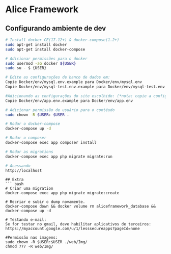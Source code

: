 # Alice Framework

## Configurando ambiente de dev

``` bash
# Install docker CE(17.12+) & docker-compose(1.2+)
sudo apt-get install docker
sudo apt-get install docker-compose

# Adicionar permissões para o docker
sudo usermod -aG docker ${USER}
sudo su - $ {USER}

# Edite as configurações de banco de dados em:
Copie Docker/env/mysql.env.example para Docker/env/mysql.env
Copie Docker/env/mysql-test.env.example para Docker/env/mysql-test.env

#Adicionando as configurações do site escolhido: (*nota: copie a configuração e não apague os exemplos).
Copie Docker/env/app.env.example para Docker/env/app.env

# Adicionar permissão de usuário para o contéudo
sudo chown -R $USER: $USER .

# Rodar o docker-compose
docker-compose up -d

# Rodar o composer
docker-compose exec app composer install

# Rodar as migrations
docker-compose exec app php migrate migrate:run

# Acessando
http://localhost
```

```
## Extra
``` bash
# Criar uma migration
docker-compose exec app php migrate migrate:create

# Recriar e subir o dump novamente.
docker-compose down && docker volume rm aliceframework_database && docker-compose up -d

# Testando e-mail:
Se for testar no gmail, deve habilitar aplicativos de terceiros:
https://myaccount.google.com/u/1/lesssecureapps?pageId=none

#Permissão nas imagens:
sudo chown -R $USER:$USER ./web/Img/
chmod 777 -R web/Img/
```